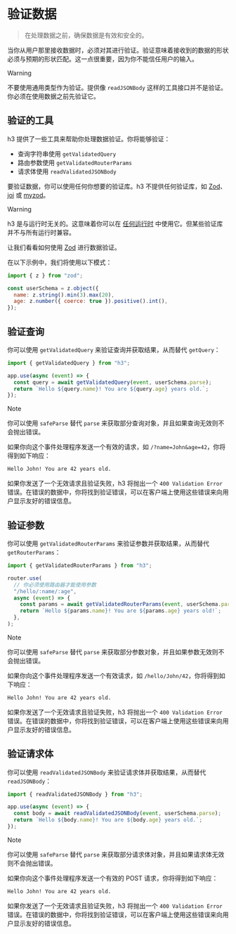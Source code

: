 # 验证数据

> 在处理数据之前，确保数据是有效和安全的。

当你从用户那里接收数据时，必须对其进行验证。验证意味着接收到的数据的形状必须与预期的形状匹配。这一点很重要，因为你不能信任用户的输入。

> [!WARNING]
> 不要使用通用类型作为验证。提供像 `readJSONBody` 这样的工具接口并不是验证。你必须在使用数据之前先验证它。

## 验证的工具

h3 提供了一些工具来帮助你处理数据验证。你将能够验证：

- 查询字符串使用 `getValidatedQuery`
- 路由参数使用 `getValidatedRouterParams`
- 请求体使用 `readValidatedJSONBody`

要验证数据，你可以使用任何你想要的验证库。h3 不提供任何验证库，如 [Zod](https://zod.dev)、[joi](https://joi.dev) 或 [myzod](https://github.com/davidmdm/myzod)。

> [!WARNING]
> h3 是与运行时无关的。这意味着你可以在 [任何运行时](/adapters) 中使用它。但某些验证库并不与所有运行时兼容。

让我们看看如何使用 [Zod](https://zod.dev) 进行数据验证。

在以下示例中，我们将使用以下模式：

```js
import { z } from "zod";

const userSchema = z.object({
  name: z.string().min(3).max(20),
  age: z.number({ coerce: true }).positive().int(),
});
```

## 验证查询

你可以使用 `getValidatedQuery` 来验证查询并获取结果，从而替代 `getQuery`：

```js
import { getValidatedQuery } from "h3";

app.use(async (event) => {
  const query = await getValidatedQuery(event, userSchema.parse);
  return `Hello ${query.name}! You are ${query.age} years old.`;
});
```

> [!NOTE]
> 你可以使用 `safeParse` 替代 `parse` 来获取部分查询对象，并且如果查询无效则不会抛出错误。

如果你向这个事件处理程序发送一个有效的请求，如 `/?name=John&age=42`，你将得到如下响应：

```txt
Hello John! You are 42 years old.
```

如果你发送了一个无效请求且验证失败，h3 将抛出一个 `400 Validation Error` 错误。在错误的数据中，你将找到验证错误，可以在客户端上使用这些错误来向用户显示友好的错误信息。

## 验证参数

你可以使用 `getValidatedRouterParams` 来验证参数并获取结果，从而替代 `getRouterParams`：

```js
import { getValidatedRouterParams } from "h3";

router.use(
  // 你必须使用路由器才能使用参数
  "/hello/:name/:age",
  async (event) => {
    const params = await getValidatedRouterParams(event, userSchema.parse);
    return `Hello ${params.name}! You are ${params.age} years old!`;
  },
);
```

> [!NOTE]
> 你可以使用 `safeParse` 替代 `parse` 来获取部分参数对象，并且如果参数无效则不会抛出错误。

如果你向这个事件处理程序发送一个有效请求，如 `/hello/John/42`，你将得到如下响应：

```txt
Hello John! You are 42 years old.
```

如果你发送了一个无效请求且验证失败，h3 将抛出一个 `400 Validation Error` 错误。在错误的数据中，你将找到验证错误，可以在客户端上使用这些错误来向用户显示友好的错误信息。

## 验证请求体

你可以使用 `readValidatedJSONBody` 来验证请求体并获取结果，从而替代 `readJSONBody`：

```js
import { readValidatedJSONBody } from "h3";

app.use(async (event) => {
  const body = await readValidatedJSONBody(event, userSchema.parse);
  return `Hello ${body.name}! You are ${body.age} years old.`;
});
```

> [!NOTE]
> 你可以使用 `safeParse` 替代 `parse` 来获取部分请求体对象，并且如果请求体无效则不会抛出错误。

如果你向这个事件处理程序发送一个有效的 POST 请求，你将得到如下响应：

```txt
Hello John! You are 42 years old.
```

如果你发送了一个无效请求且验证失败，h3 将抛出一个 `400 Validation Error` 错误。在错误的数据中，你将找到验证错误，可以在客户端上使用这些错误来向用户显示友好的错误信息。
